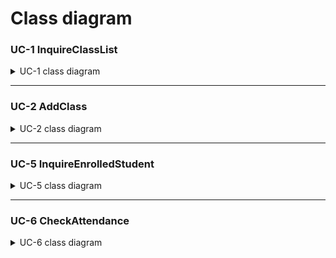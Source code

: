 # Class diagram

### UC-1 InquireClassList

<details>
<summary>UC-1 class diagram</summary>
</br>

</details>

---

### UC-2 AddClass

<details>
<summary>UC-2 class diagram</summary>
</br>

![Teacher Diagrams-ClassDiagram UC-2](https://user-images.githubusercontent.com/11364584/118251897-1e11f000-b4e3-11eb-953d-99537aecdaed.jpg)

</details>

---

### UC-5 InquireEnrolledStudent

<details>
<summary>UC-5 class diagram</summary>
</br>

</details>

---

### UC-6 CheckAttendance

<details>
<summary>UC-6 class diagram</summary>
</br>

![Teacher Diagrams-ClassDiagram UC-6](https://user-images.githubusercontent.com/11364584/118251920-24a06780-b4e3-11eb-8820-e7edce8506b7.jpg)

</details>
